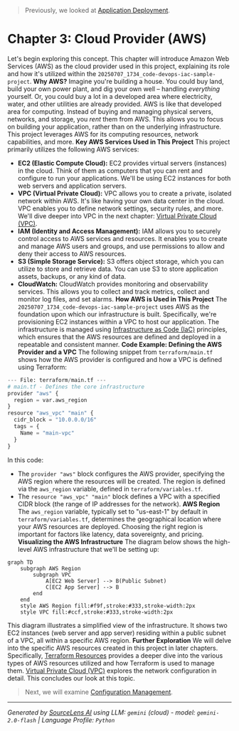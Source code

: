 > Previously, we looked at [Application Deployment](02_application-deployment.md).

# Chapter 3: Cloud Provider (AWS)
Let's begin exploring this concept. This chapter will introduce Amazon Web Services (AWS) as the cloud provider used in this project, explaining its role and how it's utilized within the `20250707_1734_code-devops-iac-sample-project`.
**Why AWS?**
Imagine you're building a house. You could buy land, build your own power plant, and dig your own well – handling *everything* yourself. Or, you could buy a lot in a developed area where electricity, water, and other utilities are already provided.
AWS is like that developed area for computing. Instead of buying and managing physical servers, networks, and storage, you *rent* them from AWS. This allows you to focus on building your application, rather than on the underlying infrastructure. This project leverages AWS for its computing resources, network capabilities, and more.
**Key AWS Services Used in This Project**
This project primarily utilizes the following AWS services:
*   **EC2 (Elastic Compute Cloud):** EC2 provides virtual servers (instances) in the cloud. Think of them as computers that you can rent and configure to run your applications. We'll be using EC2 instances for both web servers and application servers.
*   **VPC (Virtual Private Cloud):** VPC allows you to create a private, isolated network within AWS. It's like having your own data center in the cloud. VPC enables you to define network settings, security rules, and more. We'll dive deeper into VPC in the next chapter: [Virtual Private Cloud (VPC)](03_virtual-private-cloud-vpc.md).
*   **IAM (Identity and Access Management):** IAM allows you to securely control access to AWS services and resources. It enables you to create and manage AWS users and groups, and use permissions to allow and deny their access to AWS resources.
*   **S3 (Simple Storage Service):** S3 offers object storage, which you can utilize to store and retrieve data. You can use S3 to store application assets, backups, or any kind of data.
*   **CloudWatch:** CloudWatch provides monitoring and observability services. This allows you to collect and track metrics, collect and monitor log files, and set alarms.
**How AWS is Used in This Project**
The `20250707_1734_code-devops-iac-sample-project` uses AWS as the foundation upon which our infrastructure is built. Specifically, we're provisioning EC2 instances within a VPC to host our application. The infrastructure is managed using [Infrastructure as Code (IaC)](01_infrastructure-as-code-iac.md) principles, which ensures that the AWS resources are defined and deployed in a repeatable and consistent manner.
**Code Example: Defining the AWS Provider and a VPC**
The following snippet from `terraform/main.tf` shows how the AWS provider is configured and how a VPC is defined using Terraform:
```python
--- File: terraform/main.tf ---
# main.tf - Defines the core infrastructure
provider "aws" {
  region = var.aws_region
}
resource "aws_vpc" "main" {
  cidr_block = "10.0.0.0/16"
  tags = {
    Name = "main-vpc"
  }
}
```
In this code:
*   The `provider "aws"` block configures the AWS provider, specifying the AWS region where the resources will be created. The region is defined via the `aws_region` variable, defined in `terraform/variables.tf`.
*   The `resource "aws_vpc" "main"` block defines a VPC with a specified CIDR block (the range of IP addresses for the network).
**AWS Region**
The `aws_region` variable, typically set to "us-east-1" by default in `terraform/variables.tf`, determines the geographical location where your AWS resources are deployed. Choosing the right region is important for factors like latency, data sovereignty, and pricing.
**Visualizing the AWS Infrastructure**
The diagram below shows the high-level AWS infrastructure that we'll be setting up:
```mermaid
graph TD
    subgraph AWS Region
        subgraph VPC
            A[EC2 Web Server] --> B(Public Subnet)
            C[EC2 App Server] --> B
        end
    end
    style AWS Region fill:#f9f,stroke:#333,stroke-width:2px
    style VPC fill:#ccf,stroke:#333,stroke-width:2px
```
This diagram illustrates a simplified view of the infrastructure. It shows two EC2 instances (web server and app server) residing within a public subnet of a VPC, all within a specific AWS region.
**Further Exploration**
We will delve into the specific AWS resources created in this project in later chapters. Specifically, [Terraform Resources](04_terraform-resources.md) provides a deeper dive into the various types of AWS resources utilized and how Terraform is used to manage them. [Virtual Private Cloud (VPC)](03_virtual-private-cloud-vpc.md) explores the network configuration in detail.
This concludes our look at this topic.

> Next, we will examine [Configuration Management](04_configuration-management.md).


---

*Generated by [SourceLens AI](https://github.com/openXFlow/sourceLensAI) using LLM: `gemini` (cloud) - model: `gemini-2.0-flash` | Language Profile: `Python`*
